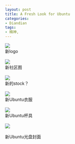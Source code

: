 ```yaml
---
layout: post
title: A Fresh Look for Ubuntu
categories:
- Diandian
tags:
- 精神, 
---
```

<img src="http://m1.img.srcdd.com/farm5/d/2012/0627/10/59AB86AEE3F5B33B0E93469862B5A9EE_B500_900_500_320.PNG" />
<br />新logo
<br />
<br />
<img src="http://m3.img.srcdd.com/farm4/d/2012/0627/10/6EFA51846CA8ED87EAEB4C4F4AA7A8E3_B500_900_466_512.PNG" />
<br />新社区图
<br />
<br />
<img src="http://m1.img.srcdd.com/farm5/d/2012/0627/10/8AC5D3271C313B4D82DB7EEBB16A31DD_B500_900_333_228.PNG" />
<br />新的stock？
<br />
<br />
<img src="http://m2.img.srcdd.com/farm4/d/2012/0627/10/EAA4D752EA472E0D6AAA7BD6CF76216E_B500_900_407_225.PNG" />
<br />新Ubuntu衣服
<br />
<br />
<img src="http://m2.img.srcdd.com/farm5/d/2012/0627/10/A9609F91D81964AF2AB3293DED67B14A_B500_900_189_183.PNG" />
<br />新Ubuntu杯具
<br />
<br />
<img src="http://m3.img.srcdd.com/farm4/d/2012/0627/10/1F57694821C26E2A8032CD7C0E773A9A_B500_900_500_173.PNG" />
<br />
<br />新Ubuntu光盘封面